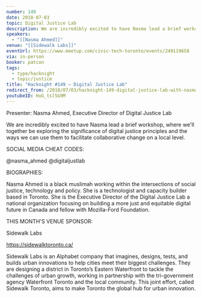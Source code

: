 ```yaml
---
number: 149
date: 2018-07-03
topic: Digital Justice Lab
description: We are incredibly excited to have Nasma lead a brief workshop, where we'll together be exploring the significance of digital justice principles and the ways we can use them to facilitate collaborative change on a local level.
speakers:
  - "[[Nasma Ahmed]]"
venue: "[[Sidewalk Labs]]"
eventUrl: https://www.meetup.com/civic-tech-toronto/events/249119658
via: in-person
booker: patcon
tags:
  - type/hacknight
  - topic/justice
title: "Hacknight #149 – Digital Justice Lab"
redirect_from: /2018/07/03/hacknight-149-digital-justice-lab-with-nasma-ahmed/
youtubeID: HuG_tslSG9M
---
```


Presenter: Nasma Ahmed, Executive Director of Digital Justice Lab

We are incredibly excited to have Nasma lead a brief workshop, where we'll together be exploring the significance of digital justice principles and the ways we can use them to facilitate collaborative change on a local level.

SOCIAL MEDIA CHEAT CODES:

@nasma_ahmed @digitaljustlab

BIOGRAPHIES:

Nasma Ahmed is a black muslimah working within the intersections of social justice, technology and policy. She is a technologist and capacity builder based in Toronto. She is the Executive Director of the Digital Justice Lab a national organization focusing on building a more just and equitable digital future in Canada and fellow with Mozilla-Ford Foundation.

THIS MONTH'S VENUE SPONSOR:

Sidewalk Labs

https://sidewalktoronto.ca/

Sidewalk Labs is an Alphabet company that imagines, designs, tests, and builds urban innovations to help cities meet their biggest challenges. They are designing a district in Toronto’s Eastern Waterfront to tackle the challenges of urban growth, working in partnership with the tri-government agency Waterfront Toronto and the local community. This joint effort, called Sidewalk Toronto, aims to make Toronto the global hub for urban innovation.

